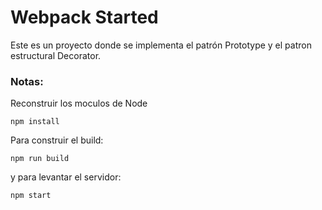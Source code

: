 # Webpack Started

Este es un proyecto donde se implementa el patrón Prototype y el patron estructural Decorator.

### Notas:

Reconstruir los moculos de Node
```
npm install
```

Para construir el build:
```
npm run build
```

y para levantar el servidor:
```
npm start
```